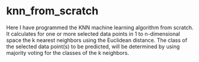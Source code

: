 # knn_from_scratch
Here I have programmed the KNN machine learning algorithm from scratch. It calculates for one or more selected data points in 1 to n-dimensional space the k nearest neighbors using the Euclidean distance. The class of the selected data point(s) to be predicted, will be determined by using majority voting for the classes of the k neighbors.
